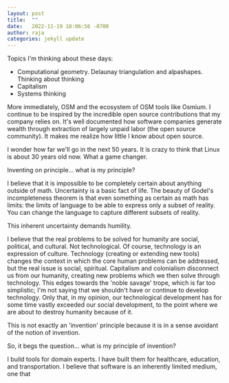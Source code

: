 ```yaml
---
layout: post
title:  ""
date:   2022-11-19 18:06:56 -0700
author: raja
categories: jekyll update
---
```


Topics I'm thinking about these days:
* Computational geometry. Delaunay triangulation and alpashapes. Thinking about thinking
* Capitalism
* Systems thinking

More immediately, OSM and the ecosystem of OSM tools like Osmium. I continue to be inspired by the incredible
open source contributions that my company relies on. It's well documented how software companies generate
wealth through extraction of largely unpaid labor (the open source community). It makes me realize how
little I know about open source.

I wonder how far we'll go in the next 50 years. It is crazy to think that Linux is about 30 years old now. What
a game changer.

Inventing on principle... what is my principle?

I believe that it is impossible to be completely certain about anything outside of math. Uncertainty is a basic fact of life.
The beauty of Godel's incompleteness theorem is that even something as certain as math has limits: the limits of language to
be able to express only a subset of reality. You can change the language to capture different subsets of reality.

This inherent uncertainty demands humility.

I believe that the real problems to be solved for humanity are social, political, and cultural. Not technological. Of course,
technology is an expression of culture. Technology (creating or extending new tools) changes the context in which the core
human problems can be addressed, but the real issue is social, spiritual. Capitalism and colonialism disconnect us from our
humanity, creating new problems which we then solve through technology. This edges towards the 'noble savage' trope, which
is far too simplistic; I'm not saying that we shouldn't have or continue to develop technology. Only that, in my opinion,
our technological development has for some time vastly exceeded our social development, to the point where we are about to
destroy humanity because of it.

This is not exactly an 'invention' principle because it is in a sense avoidant of the notion of invention.

So, it begs the question... what is my principle of invention?

I build tools for domain experts. I have built them for healthcare, education, and transportation. I believe that
software is an inherently limited medium, one that 

